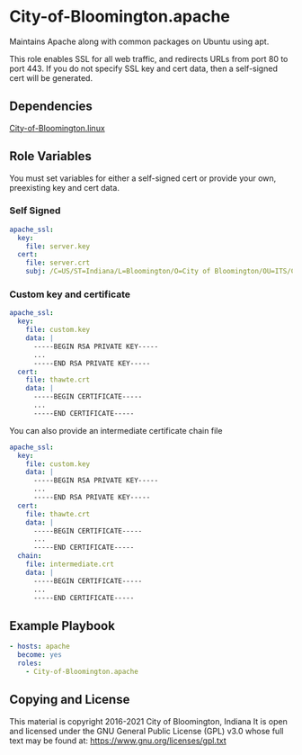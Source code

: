 City-of-Bloomington.apache
=========

Maintains Apache along with common packages on Ubuntu using apt.

This role enables SSL for all web traffic, and redirects URLs from
port 80 to port 443.  If you do not specify SSL key and cert data,
then a self-signed cert will be generated.

Dependencies
------------

[City-of-Bloomington.linux](https://github.com/City-of-Bloomington/ansible-role-linux)

Role Variables
--------------

You must set variables for either a self-signed cert or provide your own,
preexisting key and cert data.

### Self Signed

```yml
apache_ssl:
  key:
    file: server.key
  cert:
    file: server.crt
    subj: /C=US/ST=Indiana/L=Bloomington/O=City of Bloomington/OU=ITS/CN={{ ansible_host }}
```

### Custom key and certificate

```yml
apache_ssl:
  key:
    file: custom.key
    data: |
      -----BEGIN RSA PRIVATE KEY-----
      ...
      -----END RSA PRIVATE KEY-----
  cert:
    file: thawte.crt
    data: |
      -----BEGIN CERTIFICATE-----
      ...
      -----END CERTIFICATE-----
```

You can also provide an intermediate certificate chain file

```yml
apache_ssl:
  key:
    file: custom.key
    data: |
      -----BEGIN RSA PRIVATE KEY-----
      ...
      -----END RSA PRIVATE KEY-----
  cert:
    file: thawte.crt
    data: |
      -----BEGIN CERTIFICATE-----
      ...
      -----END CERTIFICATE-----
  chain:
    file: intermediate.crt
    data: |
      -----BEGIN CERTIFICATE-----
      ...
      -----END CERTIFICATE-----
```

Example Playbook
----------------

```yml
- hosts: apache
  become: yes
  roles:
    - City-of-Bloomington.apache
```

Copying and License
-------

This material is copyright 2016-2021 City of Bloomington, Indiana
It is open and licensed under the GNU General Public License (GPL) v3.0 whose full text may be found at:
https://www.gnu.org/licenses/gpl.txt

